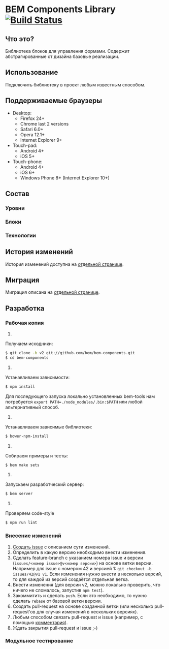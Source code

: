 # BEM Components Library [![Build Status](https://travis-ci.org/bem/bem-components.svg?branch=v2)](https://travis-ci.org/bem/bem-components)

## Что это?

Библиотека блоков для управления формами.
Содержит абстрагированные от дизайна базовые реализации.

## Использование

Подключить библиотеку в проект любым известным способом.

## Поддерживаемые браузеры
* Desktop:
  * Firefox 24+
  * Chrome last 2 versions
  * Safari 6.0+
  * Opera 12.1+
  * Internet Explorer 9+
* Touch-pad:
  * Android 4+
  * iOS 5+
* Touch-phone:
  * Android 4+
  * iOS 6+
  * Windows Phone 8+ (Internet Explorer 10+)

## Состав

### Уровни

### Блоки

### Технологии

## История изменений

История изменений доступна на [отдельной странице](CHANGELOG.md).

## Миграция

Миграция описана на [отдельной странице](MIGRATION.md).

## Разработка

### Рабочая копия

1. 
  Получаем исходники:
  ```bash
  $ git clone -b v2 git://github.com/bem/bem-components.git
  $ cd bem-components
  ```

1. 
  Устанавливаем зависимости:
  ```bash
  $ npm install
  ```
  Для последующего запуска локально установленных bem-tools нам потребуется `export PATH=./node_modules/.bin:$PATH` или любой альтернативный способ.

1. 
  Устанавливаем зависимые библиотеки:
  ```bash
  $ bower-npm-install
  ```

1. 
  Собираем примеры и тесты:
  ```bash
  $ bem make sets
  ```

1. 
  Запускаем разработческий сервер:
  ```bash
  $ bem server
  ```

1. 
  Проверяем code-style
  ```bash
  $ npm run lint
  ```

### Внесение изменений

1. [Создать issue](https://github.com/bem/bem-components/issues/new) с описанием сути изменений.
1. Определить в какую версию необходимо внести изменения.
1. Сделать feature-branch с указанием номера issue и версии (`issues/<номер issue>@v<номер версии>`) на основе ветки версии.
Например для issue с номером 42 и версией 1: `git checkout -b issues/42@v1 v1`. Если изменения нужно внести в несколько версий, то для каждой из версий создаётся отдельная ветка.
1. Внести изменения (для версии v2, можно локально проверить, что ничего не сломалось, запустив `npm test`).
1. Закоммитить и сделать `push`. Если это необходимо, то нужно сделать `rebase` от базовой ветки версии.
1. Создать pull-request на основе созданной ветки (или несколько pull-request'ов для случая изменений в нескольких версиях).
1. Любым способом связать pull-request и issue (например, c помощью [комментария](https://github.com/blog/1506-closing-issues-via-pull-requests)).
1. Ждать закрытия pull-request и issue ;-)

### Модульное тестирование


